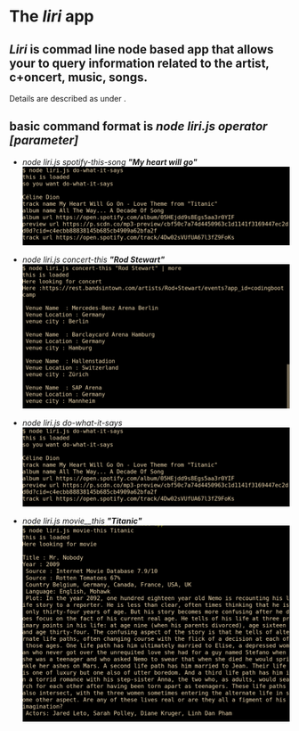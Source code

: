 
# The **_liri_** app 

## **_Liri_** is commad line node based app that allows your to query information related to the artist, c+oncert, music, songs.

Details are described as under . 

## basic command format is **_node liri.js operator \[parameter\]_**

* _node liri.js spotify-this-song_ **_"My heart will go"_**![Alt text](/screen_shots/do-what-it-says.png?raw=true "do-what-it-says")

* _node liri.js concert-this_ **_"Rod Stewart"_** ![Alt text](/screen_shots/concert-this.bmp?raw=true "concert-this")

* _node liri.js do-what-it-says_ ![Alt text](/screen_shots/do-what-it-says.png?raw=true "do-what-it-says")

* _node liri.js movie__this_ **_"Titanic"_** ![Alt text](/screen_shots/movie-this.png?raw=true "movie-this")
